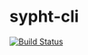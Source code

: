 # sypht-cli
[![Build Status](https://travis-ci.com/sypht-team/sypht-cli.png?branch=master)](https://travis-ci.com/sypht-team/sypht-cli)
